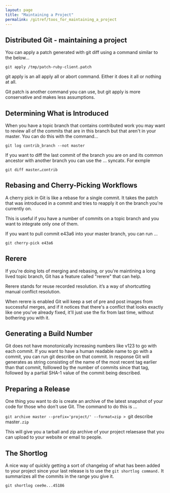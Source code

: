```yaml
---
layout: page
title: "Maintaining a Project"
permalink: /gitref/toos_for_maintaining_a_project
---
```


## Distributed Git - maintaining a project

You can apply a patch generated with git diff using a command similar to the below…

`git apply /tmp/patch-ruby-client.patch`

git apply is an all apply all or abort command.  Either it does it all or nothing at all.

Git patch is another command you can use, but git apply is more conservative and makes less assumptions.

## Determining What is Introduced
		
When you have a topic branch that contains contributed work you may want to review all of the commits that are in this branch but that aren't  in your master.  You can do this with the command…

`git log contrib_branch --not master`

If you want to diff the last commit of the branch you are on and its common ancestor with another branch you can use the … syncatx.  For exmple

`git diff master…contrib`

[comment]: <> (TODO: Need to experiment with the above commands)
	
## Rebasing and Cherry-Picking Workflows
	
A cherry pick in Git is like a rebase for a single commit. It takes the patch that was introduced in a commit and tries to reapply it on the branch you're currently on.

This is useful if you have a number of commits on a topic branch and you want to integrate only one of them.

If you want to pull commit e43a6 into your master branch, you can run …

`git cherry-pick e43a6`

## Rerere
	
If you're doing lots of merging and rebasing, or you're maintining a long lived topic branch, Git has a feature called "rerere" that can help.

Rerere stands for reuse recorded resolution.  it’s a way of shortcutting manual conflict resolution.  

When rerere is enabled Git will keep a set of pre and post images from successful merges, and if it notices that there's a conflict that looks exactly like one you've already fixed, it'll just use the fix from last time, without bothering you with it.
	
## Generating a Build Number
	
Git does not have monotonically increasing numbers like v123 to go with each commit.  If you want to have a human readable name to go with a commit, you can run git describe on that commit.  In response Git will generates as string consisting of the name of the most recent tag earlier than that commit, folllowed by the number of commits since that tag, followed by a partial SHA-1 value of the commit being described.  

	
## Preparing a Release
	
One thing you want to do is create an archive of the latest snapshot of your code for those who don't use Git.  The command to do this is ...

`git archive master --prefix='project/' --format=zip > `git describe master`.zip`

This will give you a tarball and zip archive of your project relaesase that you can upload to your website or email to people.
	
## The Shortlog
	
A nice way of quickly getting a sort of changelog of what has been added to your project since your last release is to use the `git shortlog command.`  It  summarizes all the commits in the range you give it.

`git shortlog cee9e...45186`